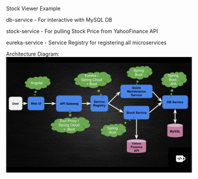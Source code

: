 Stock Viewer Example 

db-service - For interactive with MySQL DB

stock-service - For pulling Stock Price from YahooFinance API

eureka-service - Service Registry for registering all microservices

Architecture Diagram:
![](Architecture.png)

